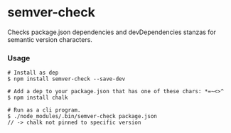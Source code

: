 semver-check
============

Checks package.json dependencies and devDependencies stanzas for semantic version characters.

### Usage

```shell
# Install as dep
$ npm install semver-check --save-dev

# Add a dep to your package.json that has one of these chars: *=~<>^
$ npm install chalk

# Run as a cli program.
$ ./node_modules/.bin/semver-check package.json
// -> chalk not pinned to specific version
```
